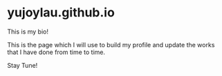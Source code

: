 # yujoylau.github.io
This is my bio! 

This is the page which I will use to build my profile and update the works that I have done from time to time.

Stay Tune!
